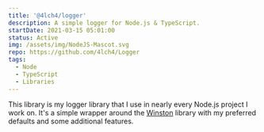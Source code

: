 ```yaml
---
title: '@4lch4/logger'
description: A simple logger for Node.js & TypeScript.
startDate: 2021-03-15 05:01:00
status: Active
img: /assets/img/NodeJS-Mascot.svg
repo: https://github.com/4lch4/Logger
tags:
  - Node
  - TypeScript
  - Libraries
---
```


This library is my logger library that I use in nearly every Node.js project I work on. It's a simple wrapper around the [Winston][0] library with my preferred defaults and some additional features.

[0]: https://www.npmjs.com/package/winston
